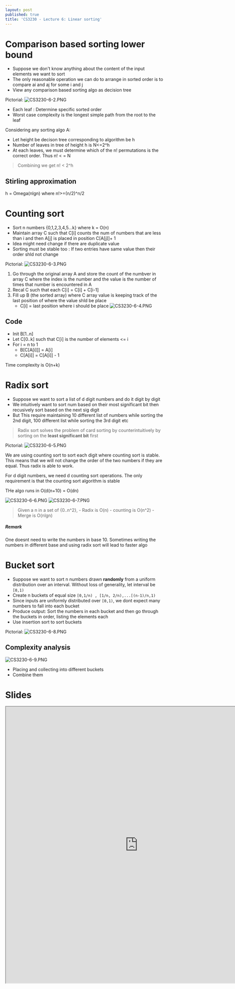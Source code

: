 ```yaml
---
layout: post
published: true
title: 'CS3230 - Lecture 6: Linear sorting'
---
```

# Comparison based sorting lower bound 
- Suppose we don't know anything about the content of the input elements we want to sort
- The only reasonable operation we can do to arrange in sorted order is to compare ai and aj for some i and j
- View any comparison based sorting algo as decision tree

Pictorial:
![CS3230-6-2.PNG]({{site.baseurl}}/img/CS3230-6-2.PNG)

- Each leaf : Determine specific sorted order
- Worst case complexity is the longest simple path from the root to the leaf

Considering any sorting algo A:
- Let height be decison tree corresponding to algorithm be h
- Number of leaves in tree of height h is N<=2^h
- At each leaves, we must determine which of the n! permutations is the correct order. Thus n! < = N

> Combining we get n! < 2^h


## Stirling approximation
h = Omega(nlgn) where n!>=(n/2)^n/2


# Counting sort
- Sort n numbers {0,1,2,3,4,5...k} where k = O(n)
- Maintain array C such that C[i] counts the num of numbers that are less than i and then A[j] is placed in position C[A[j]]+ 1
- Idea might need change if there are duplicate value
- Sorting must be stable too : If two entries have same value then their order shld not change

Pictorial:
![CS3230-6-3.PNG]({{site.baseurl}}/img/CS3230-6-3.PNG)

1. Go through the original array A and store the count of the numbver in array C where the index is the number and the value is the number of times that number is encountered in A
2. Recal C such that each C[i] = C[i] + C[i-1]
3. Fill up B (the sorted array) where C array value is keeping track of the last position of where the value shld be place
	- C[i] = last position where i should be place
![CS3230-6-4.PNG]({{site.baseurl}}/img/CS3230-6-4.PNG)


## Code
- Init B[1..n]
- Let C[0..k] such that C[i] is the number of elements <= i
- For i = n to 1
	- B[C[A[i]]] = A[i]
    - C[A[i]] = C[A[i]] - 1


Time complexity is O(n+k)


# Radix sort
- Suppose we want to sort a list of d digit numbers and do it digit by digit
- We intuitively want to sort num based on their most significant bit then recusively sort based on the next sig digit
- But This require maintaining 10 different list of numbers while sorting the 2nd digit, 100 different list while sorting the 3rd digit etc

> Radix sort solves the problem of card sorting by counterintuitively by sorting on the **least significant bit** first


Pictorial:
![CS3230-6-5.PNG]({{site.baseurl}}/img/CS3230-6-5.PNG)

We are using counting sort to sort each digit where counting sort is stable. This means that we will not change the order of the two numbers if they are equal. Thus radix is able to work.


For d digit numbers, we need d counting sort operations. The only requirement is that the counting sort algorithm is stable

THe algo runs in O(d(n+10) = O(dn)

![CS3230-6-6.PNG]({{site.baseurl}}/img/CS3230-6-6.PNG)
![CS3230-6-7.PNG]({{site.baseurl}}/img/CS3230-6-7.PNG)

> Given a n in a set of {0..n^2}, 
	- Radix is O(n)
    - counting is O(n^2)
    - Merge is O(nlgn)
    


##### Remark
One doesnt need to write the numbers in base 10. Sometimes writing the numbers in different base and using radix sort will lead to faster algo


# Bucket sort
- Suppose we want to sort n numbers drawn **randomly** from a uniform distribution over an interval. Without loss of generality, let interval be `[0,1)`
- Create n buckets of equal size `[0,1/n) , [1/n, 2/n),...[(n-1)/n,1)`
- Since inputs are uniformly distributed over `[0,1)`, we dont expect many numbers to fall into each bucket
- Produce output: Sort the numbers in each bucket and then go through the buckets in order, listing the elements each
- Use insertion sort to sort buckets

Pictorial:
![CS3230-6-8.PNG]({{site.baseurl}}/img/CS3230-6-8.PNG)


## Complexity analysis
![CS3230-6-9.PNG]({{site.baseurl}}/img/CS3230-6-9.PNG)

- Placing and collecting into different buckets
- Combine them


# Slides
<iframe src="https://drive.google.com/file/d/1ySUN5-wRDlOxdUBK09cl8WPgKwH3_qAY/preview" width="840" height="880"></iframe>